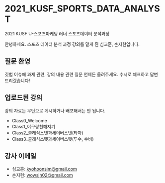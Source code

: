 # 2021_KUSF_SPORTS_DATA_ANALYST
2021 KUSF U-스포츠마케팅 러너 스포츠데이터 분석과정

안녕하세요. 스포츠 데이터 분석 과정 강의를 맡게 된 심교훈, 손지현입니다.

## 질문 환영
깃헙 이슈에 과제 관련, 강의 내용 관련 질문 언제든 올려주세요. 
수시로 체크하고 답변드리겠습니다!

## 업로드된 강의
강의 자료는 무단으로 게시하거나 배포해서는 안 됩니다. 
- Class0_Welcome
- Class1_야구랑친해지기
- Class2_클래식스탯과세이버스탯(타자)
- Class3_클래식스탯과세이버스탯(투수, 수비)


## 강사 이메일
- 심교훈: kyohoonsim@gmail.com
- 손지현: wowsjh02@gmail.com
